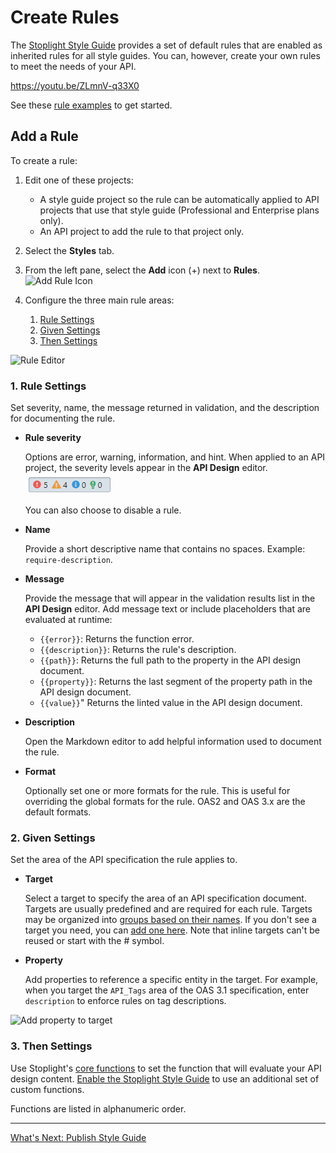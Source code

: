 # Create Rules

The [Stoplight Style Guide](https://apistylebook.stoplight.io/docs/stoplight-style-guide) provides a set of default rules that are enabled as inherited rules for all style guides. You can, however, create your own rules to meet the needs of your API.

https://youtu.be/ZLmnV-q33X0

See these [rule examples](g-rule-examples.md) to get started.

## Add a Rule

To create a rule:

1. Edit one of these projects:
   - A style guide project so the rule can be automatically applied to API projects that use that style guide (Professional and Enterprise plans only). 
   - An API project to add the rule to that project only. 
2. Select the **Styles** tab.
3. From the left pane, select the **Add** icon (+) next to **Rules**.
![Add Rule Icon](https://stoplight.io/api/v1/projects/cHJqOjI/images/hm9KXmTzOcg)

4. Configure the three main rule areas:
    1. [Rule Settings](#Rule-Settings)
    2. [Given Settings](#Given-Settings)
    3. [Then Settings](#Then-Settings)

![Rule Editor](https://stoplight.io/api/v1/projects/cHJqOjI/images/yGvTctKKyys)

### 1. Rule Settings

Set severity, name, the message returned in validation, and the description for documenting the rule.

- **Rule severity**

   Options are error, warning, information, and hint. When applied to an API project, the severity levels appear in the **API Design** editor. 
   ![Rule severity icons](../assets/images/rule-severity-indicators.png)
   
   You can also choose to disable a rule.

- **Name**

   Provide a short descriptive name that contains no spaces. Example: `require-description`.

- **Message**
  
   Provide the message that will appear in the validation results list in the **API Design** editor. Add message text or include placeholders that are evaluated at runtime:

   - `{{error}}`: Returns the function error.
   - `{{description}}`: Returns the rule's description.
   - `{{path}}`: Returns the full path to the property in the API design document.
   - `{{property}}`: Returns the last segment of the property path in the API design document.
   - `{{value}}`" Returns the linted value in the API design document.

- **Description**

  Open the Markdown editor to add helpful information used to document the rule.

- **Format**

  Optionally set one or more formats for the rule. This is useful for overriding the global formats for the rule. OAS2 and OAS 3.x are the default formats. 

### 2. Given Settings

Set the area of the API specification the rule applies to.

- **Target**

  Select a target to specify the area of an API specification document. Targets are usually predefined and are required for each rule. Targets may be organized into [groups based on their names](b-create-targets.md#organize-targets). If you don't see a target you need, you can [add one here](b-create-targets.md). Note that inline targets can't be reused or start with the # symbol.

- **Property**

  Add properties to reference a specific entity in the target. For example, when you target the `API_Tags` area of the OAS 3.1 specification, enter `description` to enforce rules on tag descriptions.

![Add property to target](https://stoplight.io/api/v1/projects/cHJqOjI/images/bZce0HHfE1s)

### 3. Then Settings

Use Stoplight's [core functions](https://meta.stoplight.io/docs/spectral/ZG9jOjExNg-core-functions) to set the function that will evaluate your API design content. [Enable the Stoplight Style Guide](d-enable-style-guide.md) to use an additional set of custom functions.

Functions are listed in alphanumeric order.

---

[What's Next: Publish Style Guide](e.publish-style-guide.md)